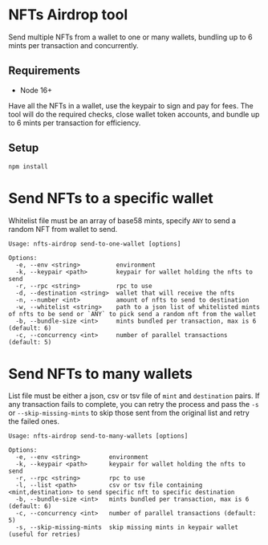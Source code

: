 # NFTs Airdrop tool

Send multiple NFTs from a wallet to one or many wallets, bundling up to 6 mints per transaction and concurrently.

## Requirements

- Node 16+

Have all the NFTs in a wallet, use the keypair to sign and pay for fees. The tool will do the required checks, close wallet token accounts, and bundle up to 6 mints per transaction for efficiency.

## Setup

`npm install`

# Send NFTs to a specific wallet

Whitelist file must be an array of base58 mints, specify `ANY` to send a random NFT from wallet to send.

```
Usage: nfts-airdrop send-to-one-wallet [options]

Options:
  -e, --env <string>          environment
  -k, --keypair <path>        keypair for wallet holding the nfts to send
  -r, --rpc <string>          rpc to use
  -d, --destination <string>  wallet that will receive the nfts
  -n, --number <int>          amount of nfts to send to destination
  -w, --whitelist <string>    path to a json list of whitelisted mints of nfts to be send or `ANY` to pick send a random nft from the wallet
  -b, --bundle-size <int>     mints bundled per transaction, max is 6 (default: 6)
  -c, --concurrency <int>     number of parallel transactions (default: 5)
```

# Send NFTs to many wallets

List file must be either a json, csv or tsv file of `mint` and `destination` pairs. If any transaction fails to complete, you can retry the process and pass the `-s` or `--skip-missing-mints` to skip those sent from the original list and retry the failed ones.

```
Usage: nfts-airdrop send-to-many-wallets [options]

Options:
  -e, --env <string>        environment
  -k, --keypair <path>      keypair for wallet holding the nfts to send
  -r, --rpc <string>        rpc to use
  -l, --list <path>         csv or tsv file containing <mint,destination> to send specific nft to specific destination
  -b, --bundle-size <int>   mints bundled per transaction, max is 6 (default: 6)
  -c, --concurrency <int>   number of parallel transactions (default: 5)
  -s, --skip-missing-mints  skip missing mints in keypair wallet (useful for retries)
```
